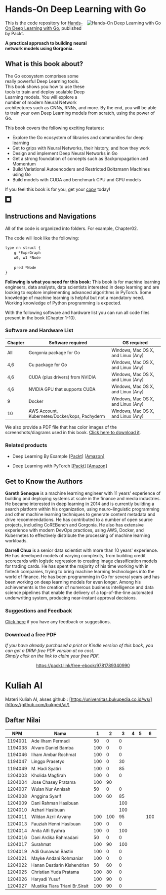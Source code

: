 


# Hands-On Deep Learning with Go 

<a href="https://www.packtpub.com/in/big-data-and-business-intelligence/hands-deep-learning-go?utm_source=github&utm_medium=repository&utm_campaign="><img src="https://www.packtpub.com/media/catalog/product/cache/e4d64343b1bc593f1c5348fe05efa4a6/9/7/9781789340990-original.jpeg" alt="Hands-On Deep Learning with Go " height="256px" align="right"></a>

This is the code repository for [Hands-On Deep Learning with Go](https://www.packtpub.com/in/big-data-and-business-intelligence/hands-deep-learning-go?utm_source=github&utm_medium=repository&utm_campaign=), published by Packt.

**A practical approach to building neural network models using Gorgonia.**

## What is this book about?
The Go ecosystem comprises some really powerful Deep Learning tools. This book shows you how to use these tools to train and deploy scalable Deep Learning models. You will explore a number of modern Neural Network architectures such as CNNs, RNNs, and more. By the end, you will be able to train your own Deep Learning models from scratch, using the power of Go.	

This book covers the following exciting features:

* Explore the Go ecosystem of libraries and communities for deep learning
* Get to grips with Neural Networks, their history, and how they work
* Design and implement Deep Neural Networks in Go
* Get a strong foundation of concepts such as Backpropagation and Momentum
* Build Variational Autoencoders and Restricted Boltzmann Machines using Go
* Build models with CUDA and benchmark CPU and GPU models


If you feel this book is for you, get your [copy](https://www.amazon.com/dp/1789340993) today!

<a href="https://www.packtpub.com/?utm_source=github&utm_medium=banner&utm_campaign=GitHubBanner"><img src="https://raw.githubusercontent.com/PacktPublishing/GitHub/master/GitHub.png" 
alt="https://www.packtpub.com/" border="5" /></a>




## Instructions and Navigations
All of the code is organized into folders. For example, Chapter02.

The code will look like the following:
```
type nn struct {
    g *ExprGraph
    w0, w1 *Node

    pred *Node
}
```

**Following is what you need for this book:**
This book is for machine learning engineers, data analysts, data scientists interested in deep learning and are looking to explore implementing advanced algorithms in PyTorch. Some knowledge of machine learning is helpful but not a mandatory need. Working knowledge of Python programming is expected.

With the following software and hardware list you can run all code files present in the book (Chapter 1-10).
### Software and Hardware List
| Chapter | Software required | OS required |
| -------- | ------------------------------------ | ----------------------------------- |
| All | Gorgonia package for Go | Windows, Mac OS X, and Linux (Any) |
| 4,6 | Cu package for Go | Windows, Mac OS X, and Linux (Any) |
| 4,6 | CUDA (plus drivers) from NVIDIA | Windows, Mac OS X, and Linux (Any) |
| 4,6 | NVIDIA GPU that supports CUDA | Windows, Mac OS X, and Linux (Any) |
| 9 | Docker | Windows, Mac OS X, and Linux (Any) |
| 10 | AWS Account, Kubernetes/Docker/kops, Pachyderm | Windows, Mac OS X, and Linux (Any) |


We also provide a PDF file that has color images of the screenshots/diagrams used in this book. [Click here to download it](https://static.packt-cdn.com/downloads/9781789340990_ColorImages.pdf).

### Related products
* Deep Learning By Example  [[Packt]](https://www.packtpub.com/big-data-and-business-intelligence/deep-learning-example?utm_source=github&utm_medium=repository&utm_campaign=) [[Amazon]](https://www.amazon.com/dp/1788399900)

* Deep Learning with PyTorch  [[Packt]](https://www.packtpub.com/big-data-and-business-intelligence/deep-learning-pytorch?utm_source=github&utm_medium=repository&utm_campaign=) [[Amazon]](https://www.amazon.com/dp/1788624335)


## Get to Know the Authors
**Gareth Seneque** is a machine learning engineer with 11 years' experience of building and deploying systems at scale in the finance and media industries. He became interested in deep learning in 2014 and is currently building a search platform within his organization, using neuro-linguistic programming and other machine learning techniques to generate content metadata and drive recommendations. He has contributed to a number of open source projects, including CoREBench and Gorgonia. He also has extensive experience with modern DevOps practices, using AWS, Docker, and Kubernetes to effectively distribute the processing of machine learning workloads.

**Darrell Chua** is a senior data scientist with more than 10 years' experience. He has developed models of varying complexity, from building credit scorecards with logistic regression to creating image classification models for trading cards. He has spent the majority of his time working with in fintech companies, trying to bring machine learning technologies into the world of finance. He has been programming in Go for several years and has been working on deep learning models for even longer. Among his achievements is the creation of numerous business intelligence and data science pipelines that enable the delivery of a top-of-the-line automated underwriting system, producing near-instant approval decisions.



### Suggestions and Feedback
[Click here](https://docs.google.com/forms/d/e/1FAIpQLSdy7dATC6QmEL81FIUuymZ0Wy9vH1jHkvpY57OiMeKGqib_Ow/viewform) if you have any feedback or suggestions.


### Download a free PDF

 <i>If you have already purchased a print or Kindle version of this book, you can get a DRM-free PDF version at no cost.<br>Simply click on the link to claim your free PDF.</i>
<p align="center"> <a href="https://packt.link/free-ebook/9781789340990">https://packt.link/free-ebook/9781789340990 </a> </p>


# Kuliah AI
Materi Kuliah AI, akses github : [https://universitas.bukupedia.co.id/ws/](https://github.com/bukped/ai/)


## Daftar Nilai 

| NPM      | Nama | 1 | 2 | 3 | 4 | 5 | 6 |
| ----------- | ----------- | ----------- | ----------- | ----------- | ----------- | ----------- | ----------- |
| 1194001      | Ade Ilham Permadi | 50 | 0 | 0  |  |  | |
| 1194038   | Alvaro Daniel Bamba | 100 | 0 | 0 |  |  | |
| 1194046   | Ilham Ambar Rochmat | 100 | 0 | 0 |  |  |  |
| 1194047   | Linggo Prasetyo | 100 | 0 | 30 |  |  |  |
| 1194049   | M. Hadi Syatiri | 100 | 0 | 85 |  |  |  |
| 1204003   | Kholida Magfirah | 100 | 0 | 0 |  |  |  |
| 1204004   | Jose Chasey Pratama | 100 | 90 |  |  |  |  |
| 1204007   | Wulan Nur Annisah | 50 | 0 | 0 |  |  |  |
| 1204008   | Anggina Syarif | 100 | 60 | 85 |  |  |  |
| 1204009   | Dani Rahman Hasibuan |  |  | 100 |  |  |  |
| 1204010   | Azhari Hasibuan |  |  | 100 |  |  |  |
| 1204011   | Wildan Azril Arvany | 100 | 100 | 95 |  |  | 100 |
| 1204013   | Fauziah Henni Hasibuan | 100 | 0 | 0 |  |  |  |
| 1204014   | Anita Alfi Syahra | 100 | 0 | 100 |  |  |  |
| 1204016   | Dani Ardika Rahmadani | 50 | 0 | 0 |  |  |  |  |
| 1204017   | Surahmat | 100 | 90 | 100 |  |  |  |
| 1204019   | Adli Gunawan Bastin | 100 | 0 | 0 |  |  |  |
| 1204021   | Mayke Andani Rohmaniar | 100 | 0 | 0 |  |  |  |
| 1204022   | Hanan Destiarin Kishendrian | 50 | 60 | 0 |  |  |  |
| 1204025   | Christian Yuda Pratama | 100 | 80 | 0 |  |  |  |
| 1204026   | Haryadi Yusuf | 100 | 90 | 0 |  |  |  |
| 1204027   | Mustika Tiara Triani Br.Sirait | 100 | 90 | 0 |  |  |  |



